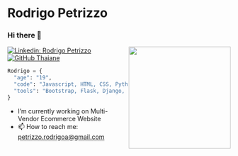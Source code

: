 # Rodrigo Petrizzo
### Hi there 👋

<img align='right' src="https://media.giphy.com/media/GX8tcwksb5FZ0sBZcs/giphy.gif" width="230">

[![Linkedin: Rodrigo Petrizzo](https://img.shields.io/badge/-RodrigoPetrizzo-blue?style=flat-square&logo=Linkedin&logoColor=white&link=https://www.linkedin.com/in/rodrigo-petrizzo-08a05a194/)](https://www.linkedin.com/in/thaianebraga/) [![GitHub Thaiane](https://img.shields.io/github/followers/rpetrizzo-c?label=follow&style=social)](https://github.com/Rpetrizzo-C)


```python
Rodrigo = {
  "age": "19",
  "code": "Javascript, HTML, CSS, Python",
  "tools": "Bootstrap, Flask, Django, Angular, Node"
}
```
- I’m currently working on Multi-Vendor Ecommerce Website
- 📫 How to reach me: petrizzo.rodrigoa@gmail.com

